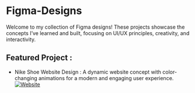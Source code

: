 # Figma-Designs
  Welcome to my collection of Figma designs! These projects showcase the concepts I’ve learned and built, focusing on UI/UX principles, creativity, and interactivity.

## Featured Project :
 - Nike Shoe Website Design :
   A dynamic website concept with color-changing animations for a modern and engaging user experience. [![Website](https://img.icons8.com/?size=30&id=48181&format=png&color=000000)](https://www.figma.com/proto/9rIZTE5Lebh1pUYewQ0ZwH/Jordan-Sneakers-Design?node-id=9-4&p=f&t=CMFwHlKfXQZEdGaM-0&scaling=scale-down&content-scaling=fixed&page-id=9%3A2&starting-point-node-id=9%3A4)

